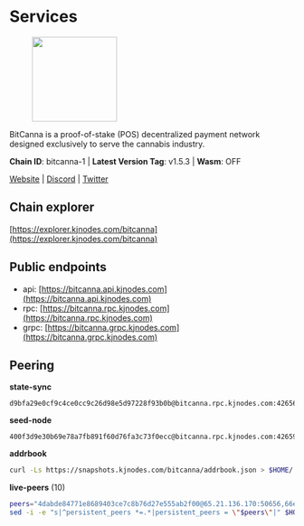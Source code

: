 # Services

<figure><img src="https://raw.githubusercontent.com/kj89/testnet_manuals/main/pingpub/logos/bitcanna.png" width="150" alt=""><figcaption></figcaption></figure>

BitCanna is a proof-of-stake (POS) decentralized payment network designed exclusively to serve the cannabis industry. 

**Chain ID**: bitcanna-1 | **Latest Version Tag**: v1.5.3 | **Wasm**: OFF

[Website](https://www.bitcanna.io) | [Discord](https://discord.gg/9AVrzaVQvs) | [Twitter](https://twitter.com/BitCannaGlobal)


## Chain explorer
[https://explorer.kjnodes.com/bitcanna](https://explorer.kjnodes.com/bitcanna)

## Public endpoints

* api: [https://bitcanna.api.kjnodes.com](https://bitcanna.api.kjnodes.com)
* rpc: [https://bitcanna.rpc.kjnodes.com](https://bitcanna.rpc.kjnodes.com)
* grpc: [https://bitcanna.grpc.kjnodes.com](https://bitcanna.grpc.kjnodes.com)

## Peering

**state-sync**

```text
d9bfa29e0cf9c4ce0cc9c26d98e5d97228f93b0b@bitcanna.rpc.kjnodes.com:42656
```

**seed-node**

```text
400f3d9e30b69e78a7fb891f60d76fa3c73f0ecc@bitcanna.rpc.kjnodes.com:42659
```

**addrbook**
```bash
curl -Ls https://snapshots.kjnodes.com/bitcanna/addrbook.json > $HOME/.bcna/config/addrbook.json
```

**live-peers** (10)
```bash
peers="4dabde84771e8689403ce7c8b76d27e555ab2f00@65.21.136.170:50656,66ed3885f2932912df2b04646d2c3d643467719b@212.227.115.165:26656,320d0d38559140608b72a361db44b2a8f14bf0d1@107.181.229.154:16656,07c829cf936db34be61143fabb09541d05aea899@65.108.98.124:64206,d9bfa29e0cf9c4ce0cc9c26d98e5d97228f93b0b@65.109.88.38:42656,cb0848b84987c37ba0fa465585c6b9d6cec6deab@65.108.77.98:26696,630a9c88188001a4427ef0718c3a8d4e55cee5bb@207.201.218.211:26656,d8a0facda705edbbdd2d79fb302e017df009e9da@207.244.231.189:26656,c38a5912b4b0f827732862594671c65ad0059932@172.105.196.25:26656,97e4468ac589eac505a800411c635b14511a61bb@144.76.239.25:26656"
sed -i -e "s|^persistent_peers *=.*|persistent_peers = \"$peers\"|" $HOME/.bcna/config/config.toml
```
